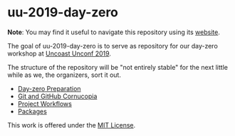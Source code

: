 # uu-2019-day-zero

<!-- badges: start -->
<!-- badges: end -->

**Note**: You may find it useful to navigate this repository using its [website](https://uncoast-unconf.github.io/uu-2019-day-zero).

The goal of uu-2019-day-zero is to serve as repository for our day-zero workshop at [Uncoast Unconf 2019](https://uuconf.rbind.io/).

The structure of the repository will be "not entirely stable" for the next little while as we, the organizers, sort it out.

- [Day-zero Preparation](00-preparation/README.md)
- [Git and GitHub Cornucopia](01-git-github-cornucopia/README.md)
- [Project Workflows](02-project-workflows/README.md)
- [Packages](03-packages/README.md)

This work is offered under the [MIT License](LICENSE.md).



